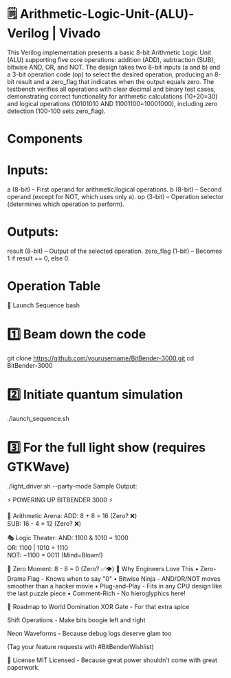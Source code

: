 # 🗒️ Arithmetic-Logic-Unit-(ALU)-Verilog | Vivado
This Verilog implementation presents a basic 8-bit Arithmetic Logic Unit (ALU) supporting five core operations: addition (ADD), subtraction (SUB), bitwise AND, OR, and NOT. The design takes two 8-bit inputs (a and b) and a 3-bit operation code (op) to select the desired operation, producing an 8-bit result and a zero_flag that indicates when the output equals zero. The testbench verifies all operations with clear decimal and binary test cases, demonstrating correct functionality for arithmetic calculations (10+20=30) and logical operations (10101010 AND 11001100=10001000), including zero detection (100-100 sets zero_flag). 
# Components
# Inputs:
a (8-bit) – First operand for arithmetic/logical operations.
b (8-bit) – Second operand (except for NOT, which uses only a).
op (3-bit) – Operation selector (determines which operation to perform).
# Outputs:
result (8-bit) – Output of the selected operation.
zero_flag (1-bit) – Becomes 1 if result == 0, else 0.
# Operation Table

🚀 Launch Sequence
bash
# 1️⃣ Beam down the code
git clone https://github.com/yourusername/BitBender-3000.git
cd BitBender-3000

# 2️⃣ Initiate quantum simulation
./launch_sequence.sh

# 3️⃣ For the full light show (requires GTKWave)
./light_driver.sh --party-mode
Sample Output:

⚡ POWERING UP BITBENDER 3000 ⚡

🔢 Arithmetic Arena:
   ADD: 8 + 8 = 16 (Zero? ❌)  
   SUB: 16 - 4 = 12 (Zero? ❌)

🎭 Logic Theater:
   AND: 1100 & 1010 = 1000  
   OR:  1100 | 1010 = 1110  
   NOT: ~1100 = 0011 (Mind=Blown!)

🎯 Zero Moment: 8 - 8 = 0 (Zero? ✅👁️)
💎 Why Engineers Love This
• Zero-Drama Flag - Knows when to say "0"
• Bitwise Ninja - AND/OR/NOT moves smoother than a hacker movie
• Plug-and-Play - Fits in any CPU design like the last puzzle piece
• Comment-Rich - No hieroglyphics here!

🔮 Roadmap to World Domination
XOR Gate - For that extra spice

Shift Operations - Make bits boogie left and right

Neon Waveforms - Because debug logs deserve glam too

(Tag your feature requests with #BitBenderWishlist)

📜 License
MIT Licensed - Because great power shouldn't come with great paperwork.

